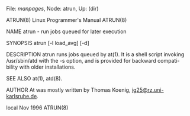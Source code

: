 File: *manpages*,  Node: atrun,  Up: (dir)

ATRUN(8)                   Linux Programmer's Manual                  ATRUN(8)



NAME
       atrun - run jobs queued for later execution

SYNOPSIS
       atrun [-l load_avg] [-d]

DESCRIPTION
       atrun  runs  jobs  queued  by  at(1).   It  is  a shell script invoking
       /usr/sbin/atd with the -s option, and is provided for backward compati-
       bility with older installations.

SEE ALSO
       at(1), atd(8).

AUTHOR
       At was mostly written by Thomas Koenig, ig25@rz.uni-karlsruhe.de.



local                              Nov 1996                           ATRUN(8)
